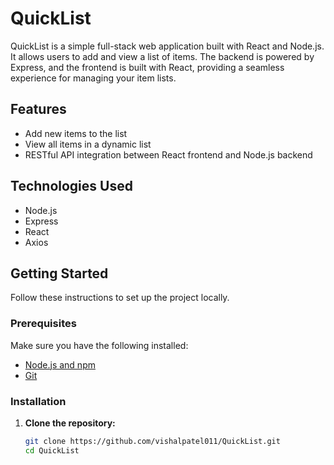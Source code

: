 # QuickList

QuickList is a simple full-stack web application built with React and Node.js. It allows users to add and view a list of items. The backend is powered by Express, and the frontend is built with React, providing a seamless experience for managing your item lists.

## Features

- Add new items to the list
- View all items in a dynamic list
- RESTful API integration between React frontend and Node.js backend

## Technologies Used

- Node.js
- Express
- React
- Axios

## Getting Started

Follow these instructions to set up the project locally.

### Prerequisites

Make sure you have the following installed:

- [Node.js and npm](https://nodejs.org/)
- [Git](https://git-scm.com/)

### Installation

1. **Clone the repository:**

   ```bash
   git clone https://github.com/vishalpatel011/QuickList.git
   cd QuickList

